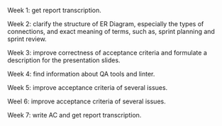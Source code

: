 Week 1: get report transcription.

Week 2:  clarify the structure of ER Diagram, especially the types of connections, and exact meaning of terms, such as, sprint planning and sprint review.

Week 3: improve correctness of acceptance criteria and formulate a description for the presentation slides.

Week 4: find information about QA tools and linter.

Week 5: improve acceptance criteria of several issues.

Weel 6: improve acceptance criteria of several issues.

Week 7: write AC and get report transcription.
